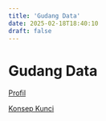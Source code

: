 ```yaml
---
title: 'Gudang Data'
date: 2025-02-18T18:40:10
draft: false
---
```


# Gudang Data

[Profil](Gudang%20Data%20299f7c32b1a34997b775439159a970cc/Profil%2081e913a07ce744a48423994e037fd5ea.md)

[Konsep Kunci](Gudang%20Data%20299f7c32b1a34997b775439159a970cc/Konsep%20Kunci%20ea01acc9659041f9b0369dc3a7a066d6.md)
